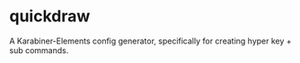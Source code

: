 # quickdraw
A Karabiner-Elements config generator, specifically for creating hyper key + sub commands.
